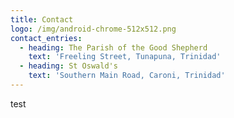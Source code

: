 ```yaml
---
title: Contact
logo: /img/android-chrome-512x512.png
contact_entries:
  - heading: The Parish of the Good Shepherd
    text: 'Freeling Street, Tunapuna, Trinidad'
  - heading: St Oswald's
    text: 'Southern Main Road, Caroni, Trinidad'
---
```

test
